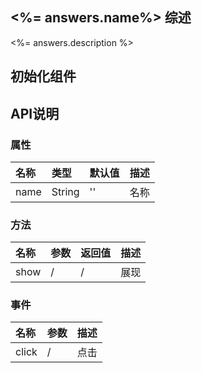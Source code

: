 ## <%= answers.name%>  综述
<%= answers.description %>

## 初始化组件
    

## API说明

### 属性

|名称|类型|默认值|描述|
|:---------------|:--------|:----|:----------|
|name|String|''|名称|

### 方法

|名称|参数|返回值|描述|
|:---------------|:--------|:----|:----------|
|show|/|/|展现|

### 事件

|名称|参数|描述|
|:---------------|:--------|:----------|
|click|/|点击|
